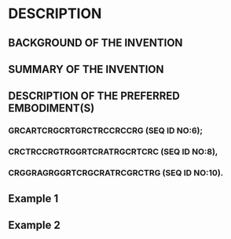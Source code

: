 # DESCRIPTION

## BACKGROUND OF THE INVENTION

## SUMMARY OF THE INVENTION

## DESCRIPTION OF THE PREFERRED EMBODIMENT(S)

### GRCARTCRGCRTGRCTRCCRCCRG (SEQ ID NO:6);

### CRCTRCCRGTRGGRTCRATRGCRTCRC (SEQ ID NO:8),

### CRGGRAGRGGRTCRGCRATRCGRCTRG (SEQ ID NO:10).

## Example 1

## Example 2

